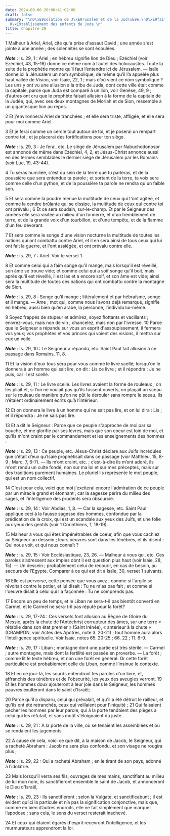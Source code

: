 ```yaml
---
date: 2024-09-06 20:00:41+02:00
draft: false
summary: "\nD\xE9solation de J\xE9rusalem et de la Jud\xE9e.\nD\xE9faite des ennemis.\n\
  R\xE9tablissement des enfants de Juda.\n"
title: Chapitre 29
---
```





1 Malheur à Ariel, Ariel, cité qu'a prise d'assaut David ; une année s'est jointe à une année ; des solennités se sont écoulées.

***Note*** :  Is. 29, 1 : Ariel ; en hébreu signifie lion de Dieu ; Ezéchiel (voir Ezéchiel, 43, 15-16) donne ce même nom à l’autel des holocaustes. Toute la suite de la prophétie montre qu’il faut l’entendre ici de Jérusalem. ― Isaïe donne ici à Jérusalem un nom symbolique, de même qu’il l’a appelée plus haut vallée de Vision, voir Isaïe, 22, 1 ; mais d’où vient ce nom symbolique ? Les uns y ont vu une allusion à la tribu de Juda, dont cette ville était comme la capitale, parce que Juda est comparé à un lion, voir Genèse, 49, 9 ; d’autres ont cru que le prophète faisait allusion à la forme de la capitale de la Judée, qui, avec ses deux montagnes de Moriah et de Sion, ressemble à un gigantesque lion au repos.

2 Et j'environnerai Ariel de tranchées ; et elle sera triste, affligée, et elle sera pour moi comme Ariel.


3 Et je ferai comme un cercle tout autour de toi, et je poserai un rempart contre toi ; et je placerai des fortifications pour ton siège.

***Note*** :  Is. 29, 3 : Je ferai, etc. Le siège de Jérusalem par Nabuchodonosor est annoncé de même dans Ezéchiel, 4, 2, et Jésus-Christ annonce aussi en des termes semblables le dernier siège de Jérusalem par les Romains (voir Luc, 19, 43-44).

4 Tu seras humiliée, c'est du sein de la terre que tu parleras, et de la poussière que sera entendue ta parole ; et sortant de la terre, ta voix sera comme celle d'un python, et de la poussière ta parole ne rendra qu'un faible son.


5 Et sera comme la poudre menue la multitude de ceux qui t'ont agitée, et comme la cendre brûlante qui se dissipe, la multitude de ceux qui contre toi ont prévalu ; 6 Et ce sera soudain, sur-le-champ. Et par le Seigneur des armées elle sera visitée au milieu d'un tonnerre, et d'un tremblement de terre, et de la grande voix d'un tourbillon, et d'une tempête, et de la flamme d'un feu dévorant.


7 Et sera comme le songe d'une vision nocturne la multitude de toutes les nations qui ont combattu contre Ariel, et il en sera ainsi de tous ceux qui lui ont fait la guerre, et l'ont assiégée, et ont prévalu contre elle.

***Note*** :  Is. 29, 7 : Ariel. Voir le verset 1.

8 Et comme celui qui a faim songe qu'il mange, mais lorsqu'il est réveillé, son âme se trouve vide; et comme celui qui a soif songe qu'il boit, mais après qu'il est réveillé, il est las et a encore soif, et son âme est vide; ainsi sera la multitude de toutes ces nations qui ont combattu contre la montagne de Sion.

***Note*** :  Is. 29, 8 : Songe qu’il mange ; littéralement et par hébraïsme, songe et il mange. ― Ame ; mot qui, comme nous l’avons déjà remarqué, signifie en hébreu, aussi bien qu’en arabe, la personne, l’individu lui-même.


9 Soyez frappés de stupeur et admirez, soyez flottants et vacillants ; enivrez-vous, mais non de vin ; chancelez, mais non par l'ivresse. 10 Parce que le Seigneur a répandu sur vous un esprit d'assoupissement, il fermera vos yeux; vos prophètes et vos princes qui voient des visions, il mettra sur eux un voile.

***Note*** :  Is. 29, 10 : Le Seigneur a répandu, etc. Saint Paul fait allusion à ce passage dans Romains, 11, 8.


11 Et la vision d'eux tous sera pour vous comme le livre scellé; lorsqu'on le donnera à un homme qui sait lire, on dit : Lis ce livre ; et il répondra : Je ne puis, car il est scellé.

***Note*** :  Is. 29, 11 : Le livre scellé. Les livres avaient la forme de rouleaux ; on les pliait et, si l’on ne voulait pas qu’ils fussent ouverts, on plaçait un sceau sur le rouleau de manière qu’on ne pût le dérouler sans rompre le sceau. Ils n’étaient ordinairement écrits qu’à l’intérieur.

12 Et on donnera le livre à un homme qui ne sait pas lire, et on lui dira : Lis ; et il répondra : Je ne sais pas lire.


13 Et a dit le Seigneur : Parce que ce peuple s'approche de moi par sa bouche, et me glorifie par ses lèvres, mais que son coeur est loin de moi, et qu'ils m'ont craint par le commandement et les enseignements des hommes :

***Note*** :  Is. 29, 13 : Ce peuple, etc. Jésus-Christ déclare aux Juifs incrédules que c’était d’eux qu’Isaïe prophétisait dans ce passage (voir Matthieu, 15, 8-9 ; Marc, 7, 6-7). ― Ils m’ont craint, etc. ; c’est-à-dire ils m’ont adoré, ils m’ont rendu un culte fondé, non sur ma loi et sur mes préceptes, mais sur des traditions purement humaines. Le pluriel ils représente le mot peuple, qui est un nom collectif.

14 C'est pour cela, voici que moi j'exciterai encore l'admiration de ce peuple par un miracle grand et étonnant ; car la sagesse périra du milieu des sages, et l'intelligence des prudents sera obscurcie.

***Note*** :  Is. 29, 14 : Voir Abdias, 1, 8. ― Car la sagesse, etc. Saint Paul applique ceci à la fausse sagesse des hommes, confondue par la prédication de la croix, qui est un scandale aux yeux des Juifs, et une folie aux yeux des gentils (voir 1 Corinthiens, 1, 18-19).


15 Malheur à vous qui êtes impénétrables de coeur, afin que vous cachiez au Seigneur un dessein ; leurs oeuvres sont dans les ténèbres, et ils disent : Qui nous voit, et qui nous connaît ?

***Note*** :  Is. 29, 15 : Voir Ecclésiastique, 23, 26. ― Malheur à vous qui, etc. Ces paroles s’adressent aux impies dont il est question plus haut (voir Isaïe, 28, 15). ― Un dessein ; probablement celui de recourir, en cas de besoin, au secours de l’Egypte. Comparer à ce qui est dit à Isaïe, 30, verset 1 suivants.

16 Elle est perverse, cette pensée que vous avez ; comme si l'argile se révoltait contre le potier, et lui disait : Tu ne m'as pas fait ; et comme si l'oeuvre disait à celui qui l'a façonnée : Tu ne comprends pas.


17 Encore un peu de temps, et le Liban ne sera-t-il pas bientôt converti en Carmel, et le Carmel ne sera-t-il pas réputé pour la forêt?

***Note*** :  Is. 29, 17-24 : Ces versets font allusion au Règne de Gloire du Messie, après la chute de l’Antéchrist corrupteur des âmes, sur une terre « rétablie dans son état premier » (Saint Irénée), « antérieur à la chute » (CRAMPON, voir Actes des Apôtres, note 3. 20-21) ; tout homme aura alors l’intelligence spirituelle. Voir Isaïe, notes 65. 20-25 ; 66. 22 ; 11. 6-9.

***Note*** :  Is. 29, 17 : Liban ; montagne dont une partie est très stérile. ― Carmel ; autre montagne, mais dont la fertilité est passée en proverbe. ― La forêt ; comme lit le texte hébreu, et non une forêt en général. Or cette forêt particulière est probablement celle du Liban, comme l’insinue le contexte.

18 Et en ce jour-là, les sourds entendront les paroles d'un livre, et, affranchis des ténèbres et de l'obscurité, les yeux des aveugles verront. 19 Et les hommes doux ajouteront à leur joie dans le Seigneur, les hommes pauvres exulteront dans le saint d'Israël;


20 Parce qu'il a disparu, celui qui prévalait, et qu'il a été détruit le railleur, et qu'ils ont été retranchés, ceux qui veillaient pour l'iniquité ; 21 Qui faisaient pécher les hommes par leur parole, qui à la porte tendaient des pièges à celui qui les réfutait, et sans motif s'éloignaient du juste.

***Note*** :  Is. 29, 21 : A la porte de la ville, où se tenaient les assemblées et où se rendaient les jugements.


22 A cause de cela, voici ce que dit, à la maison de Jacob, le Seigneur, qui a racheté Abraham : Jacob ne sera plus confondu, et son visage ne rougira plus ;

***Note*** :  Is. 29, 22 : Qui a racheté Abraham ; en le tirant de son pays, adonné à l’idolâtrie.

23 Mais lorsqu'il verra ses fils, ouvrages de mes mains, sanctifiant au milieu de lui mon nom, ils sanctifieront ensemble le saint de Jacob, et annonceront le Dieu d'Israël,

***Note*** :  Is. 29, 23 : Ils sanctifieront ; selon la Vulgate, et sanctificabunt ; il est évident qu’ici la particule et n’a pas la signification conjonctive, mais que, comme en bien d’autres endroits, elle ne fait simplement que marquer l’apodose ; sans cela, le sens du verset resterait inachevé.

24 Et ceux qui étaient égarés d'esprit recevront l'intelligence, et les murmurateurs apprendront la loi.

